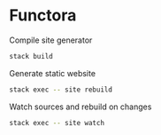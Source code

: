 # Functora

Compile site generator

```sh
stack build
```

Generate static website

```sh
stack exec -- site rebuild
```

Watch sources and rebuild on changes

```sh
stack exec -- site watch
```

